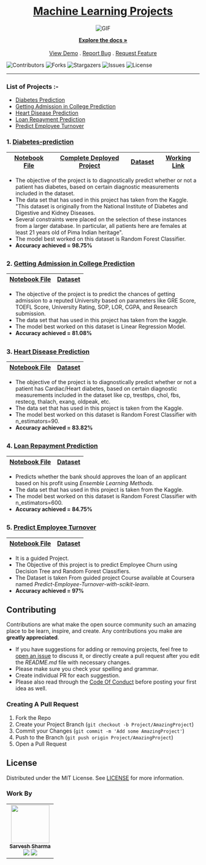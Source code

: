 <div Align="center"><h1> <a href="https://FOSSMentorOfficial.github.io/Machine-Learning-Projects/">Machine Learning Projects </a></h1><img alt="GIF" src="01%20Start/resources/a.png"/></div>

<p align="center">
    <a href="https://github.com/FOSSMentorOfficial/Machine-Learning-Projects"><strong>Explore the docs »</strong></a>
    <br/>
    <br/>
    <a href="https://github.com/FOSSMentorOfficial/Machine-Learning-Projects">View Demo</a>
    .
    <a href="https://github.com/FOSSMentorOfficial/Machine-Learning-Projects/issues">Report Bug</a>
    .
    <a href="https://github.com/FOSSMentorOfficial/Machine-Learning-Projects/issues">Request Feature</a>
</p>

![Contributors](https://img.shields.io/github/contributors/FOSSMentorOfficial/Machine-Learning-Projects?color=dark-green) ![Forks](https://img.shields.io/github/forks/FOSSMentorOfficial/Machine-Learning-Projects?style=social) ![Stargazers](https://img.shields.io/github/stars/FOSSMentorOfficial/Machine-Learning-Projects?style=social) ![Issues](https://img.shields.io/github/issues/FOSSMentorOfficial/Machine-Learning-Projects) ![License](https://img.shields.io/github/license/FOSSMentorOfficial/Machine-Learning-Projects) 

------------------

### List of Projects :-
* [Diabetes Prediction](#2-Diabetes-prediction)
* [Getting Admission in College Prediction](#3-Getting-Admission-in-College-Prediction)
* [Heart Disease Prediction](#4-Heart-Disease-Prediction)
* [Loan Repayment Prediction](#6-Loan-Repayment-Prediction)
* [Predict Employee Turnover](#7-Predict-Employee-Turnover)

### 1. [Diabetes-prediction](https://github.com/FOSSMentorOfficial/Machine-Learning-Projects/tree/main/Diabetes%20Prediction)
| [Notebook File](https://github.com/FOSSMentorOfficial/Machine-Learning-Projects/blob/main/Diabetes%20Prediction/Diabetes%20Classification.ipynb) | [Complete Deployed Project](https://github.com/FOSSMentorOfficial/Diabetes-prediction) | [Dataset](https://github.com/FOSSMentorOfficial/Machine-Learning-Projects/tree/main/Diabetes%20Prediction/dataset) | [Working Link](https://sarvdiabetes-predictions.herokuapp.com/)
|----|----|----|----|
- The objective of the project is to diagnostically predict whether or not a patient has diabetes, based on certain diagnostic measurements included in the dataset.
- The data set that has used in this project has taken from the Kaggle. "This dataset is originally from the National Institute of Diabetes and Digestive and Kidney Diseases.  
- Several constraints were placed on the selection of these instances from a larger database. In particular, all patients here are females at least 21 years old of Pima Indian heritage".
- The model best worked on this dataset is Random Forest Classifier.
- **Accuracy achieved = 98.75%**
##   

### 2. [Getting Admission in College Prediction](https://github.com/FOSSMentorOfficial/Machine-Learning-Projects/tree/main/Getting%20Admission%20in%20College%20Prediction)

| [Notebook File](https://github.com/FOSSMentorOfficial/Machine-Learning-Projects/blob/main/Getting%20Admission%20in%20College%20Prediction/Admission%20prediction.ipynb) | [Dataset](https://github.com/FOSSMentorOfficial/Machine-Learning-Projects/blob/main/Getting%20Admission%20in%20College%20Prediction/admission_predict.csv) |
|----|----|

- The objective of the project is to predict the chances of getting admission to a reputed University based on parameters like GRE Score, TOEFL Score, University Rating, SOP, LOR, CGPA, and Research submission.
- The data set that has used in this project has taken from the kaggle.
- The model best worked on this dataset is Linear Regression Model.
- **Accuracy achieved = 81.08%**
##   

### 3. [Heart Disease Prediction](https://github.com/FOSSMentorOfficial/Machine-Learning-Projects/tree/main/Heart%20Disease%20Prediction)

| [Notebook File](https://github.com/FOSSMentorOfficial/Machine-Learning-Projects/blob/main/Heart%20Disease%20Prediction/Heart%20Disease%20Prediction.ipynb) | [Dataset](https://github.com/FOSSMentorOfficial/Machine-Learning-Projects/blob/main/Heart%20Disease%20Prediction/heart.csv) |
|----|-----|

- The objective of the project is to diagnostically predict whether or not a patient has Cardiac/Heart diabetes, based on certain diagnostic measurements included in the dataset like cp, trestbps, chol, fbs, restecg, thalach, exang, oldpeak, etc.
- The data set that has used in this project is taken from the Kaggle.
- The model best worked on this dataset is Random Forest Classifier with n_estimators=90.
- **Accuracy achieved = 83.82%**
##

### 4. [Loan Repayment Prediction](https://github.com/FOSSMentorOfficial/Machine-Learning-Projects/tree/main/Loan%20Repayment%20Prediction)
| [Notebook File](https://github.com/FOSSMentorOfficial/Machine-Learning-Projects/blob/main/Loan%20Repayment%20Prediction/Loan_Repayment_Prediction.ipynb)| [Dataset](https://github.com/FOSSMentorOfficial/Machine-Learning-Projects/blob/main/Loan%20Repayment%20Prediction/loan_data.csv)|
|----|----|

- Predicts whether the bank should approves the loan of an applicant based on his profit using _Ensemble Learning Methods_.
- The data set that has used in this project is taken from the Kaggle.
- The model best worked on this dataset is Random Forest Classifier with n_estimators=600.
- **Accuracy achieved = 84.75%**
##   

### 5. [Predict Employee Turnover](https://github.com/FOSSMentorOfficial/Machine-Learning-Projects/tree/main/Predict%20Employee%20Turnover%20with%20scikitlearn)
| [Notebook File](https://github.com/FOSSMentorOfficial/Machine-Learning-Projects/blob/main/Predict%20Employee%20Turnover%20with%20scikitlearn/Learner_Notebook3.ipynb)| [Dataset](https://github.com/FOSSMentorOfficial/Machine-Learning-Projects/blob/main/Predict%20Employee%20Turnover%20with%20scikitlearn/employee_data.csv)|
|----|----|
- It is a guided Project.
- The Objective of this project is to predict Employee Churn using Decision Tree and Random Forest Classifiers.
- The Dataset is taken From guided project Course available at Coursera named _Predict-Employee-Turnover-with-scikit-learn_.
- **Accuracy achieved = 97%**
##

## Contributing

Contributions are what make the open source community such an amazing place to be learn, inspire, and create. Any contributions you make are **greatly appreciated**.
* If you have suggestions for adding or removing projects, feel free to [open an issue](https://github.com/FOSSMentorOfficial/Machine-Learning-Projects/issues/new) to discuss it, or directly create a pull request after you edit the *README.md* file with necessary changes.
* Please make sure you check your spelling and grammar.
* Create individual PR for each suggestion.
* Please also read through the [Code Of Conduct](https://github.com/FOSSMentorOfficial/Machine-Learning-Projects/blob/main/CODE_OF_CONDUCT.md) before posting your first idea as well.

### Creating A Pull Request

1. Fork the Repo
2. Create your Project Branch (`git checkout -b Project/AmazingProject`)
3. Commit your Changes (`git commit -m 'Add some AmazingProject'`)
4. Push to the Branch (`git push origin Project/AmazingProject`)
5. Open a Pull Request

## License

Distributed under the MIT License. See [LICENSE](https://github.com/FOSSMentorOfficial/Machine-Learning-Projects/blob/main/LICENSE.md) for more information.

### Work By
 
 <table>
  <tr>
    <td align="center"><a href="https://github.com/FOSSMentorOfficial"><img src="https://avatars2.githubusercontent.com/u/55739302?s=400&u=1e7714cb1cbe3437a527a877486c94611f0e7ab0&v=4" width="100px;" alt=""/><br /><sub><b>Sarvesh Sharma</b></sub></a><br /><a href="https://github.com/FOSSMentorOfficial" title="github"><img src="https://img.shields.io/github/followers/FOSSMentorOfficial?style=social"></a> <a href="https://twitter.com/sarveshroli/" title="twitter"><img src="https://img.shields.io/twitter/follow/sarveshroli?label=twitter&style=social"></a></td>
   <tr>
  <table>
